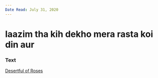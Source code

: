 ```yaml
---
Date Read: July 31, 2020
---
```


# laazim tha kih dekho mera rasta koi din aur

### Text
[Desertful of Roses](http://www.columbia.edu/itc/mealac/pritchett/00ghalib/066/index_066.html)

